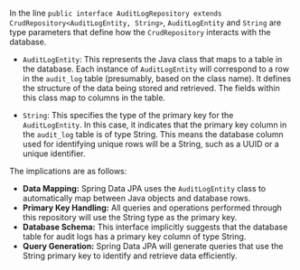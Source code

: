 In the line `public interface AuditLogRepository extends CrudRepository<AuditLogEntity, String>`, `AuditLogEntity` and `String` are type parameters that define how the `CrudRepository` interacts with the database.

*   `AuditLogEntity`: This represents the Java class that maps to a table in the database. Each instance of `AuditLogEntity` will correspond to a row in the `audit_log` table (presumably, based on the class name). It defines the structure of the data being stored and retrieved. The fields within this class map to columns in the table.

*   `String`: This specifies the type of the primary key for the `AuditLogEntity`. In this case, it indicates that the primary key column in the `audit_log` table is of type String. This means the database column used for identifying unique rows will be a String, such as a UUID or a unique identifier.

The implications are as follows:

*   **Data Mapping:** Spring Data JPA uses the `AuditLogEntity` class to automatically map between Java objects and database rows.
*   **Primary Key Handling:**  All queries and operations performed through this repository will use the String type as the primary key.
*   **Database Schema:** This interface implicitly suggests that the database table for audit logs has a primary key column of type String.
*   **Query Generation:** Spring Data JPA will generate queries that use the String primary key to identify and retrieve data efficiently.